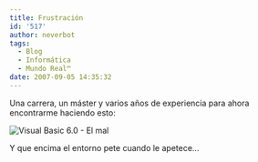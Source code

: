 ```yaml
---
title: Frustración
id: '517'
author: neverbot
tags:
  - Blog
  - Informática
  - Mundo Real™
date: 2007-09-05 14:35:32
---
```


Una carrera, un máster y varios años de experiencia para ahora encontrarme haciendo esto:

![Visual Basic 6.0 - El mal](./visualbasic6.jpg "Visual Basic 6.0 - El mal")

Y que encima el entorno pete cuando le apetece...